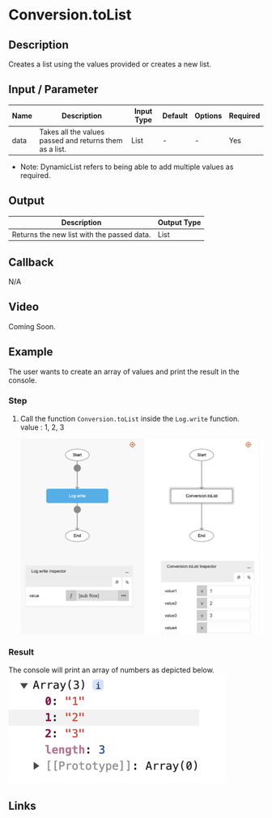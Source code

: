 # Conversion.toList

## Description

Creates a list using the values provided or creates a new list.

## Input / Parameter

| Name | Description | Input Type | Default | Options | Required |
| ------ | ------ | ------ | ------ | ------ | ------ |
| data | Takes all the values passed and returns them as a list. | List | - | - | Yes |

* Note: DynamicList refers to being able to add multiple values as required.

## Output

| Description | Output Type |
| ------ | ------ |
| Returns the new list with the passed data. | List |

## Callback

N/A

## Video

Coming Soon.

## Example

The user wants to create an array of values and print the result in the console.
</br>

### Step

1. Call the function `Conversion.toList` inside the `Log.write` function.
    </br>
    value : 1, 2, 3

    ![](./toList-step-1.png)

### Result

The console will print an array of numbers as depicted below.
</br>
![](./toList-step-2.png)

## Links
